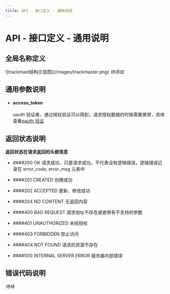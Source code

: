 ```yaml
---
title: API - 接口定义 - 通用说明
---
```


# API - 接口定义 - 通用说明

<h2 id="p1">全局名称定义</h2>
![trackmast结构示意图](/images/trackmaster.png)
<em>待添加</em>


<h2 id="p2">通用参数说明</h2>

* #### access_token
	oauth 验证串，通过授权验证可以得到，请求授权数据的时候需要携带，具体查看[oauth 验证][apiOauth]
	


<h2 id="p4">返回状态说明</h2>

**返回状态在请求返回的头部信息**
	
* ####200 OK
	请求成功，只是请求成功，不代表没有逻辑错误，逻辑错误记录在 error_code, error_msg 元素中

* ####201 CREATED
	创建成功

* ####202 ACCEPTED
	更新、修改成功

* ####204 NO CONTENT
	无返回内容

* ####400 BAD REQUEST
	请求地址不存在或者带有不支持的参数

* ####401 UNAUTHORIZED
	未经授权

* ####403 FORBIDDEN
	禁止访问

* ####404 NOT FOUND
	请求的资源不存在

* ####500 INTERNAL SERVER ERROR
	服务器内部错误

<h2 id="p5">错误代码说明</h2>

<em>待续</em>

[apiOauth]: /trackmaster/v1/apiOauth/
